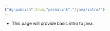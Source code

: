 ```yaml
---
{"dg-publish":true,"permalink":"/java/intro/"}
---
```


- This page will provide basic intro to java.